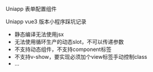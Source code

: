 Uniapp 表单配置组件

Uniapp vue3 版本小程序踩坑记录

- 静态编译无法使用jsx
- 无法使用循环生产的动态slot，不可以传递参数
- 不支持动态组件，不支持component标签
- 不支持v-show，要实现必须加个view标签手动控制class
- ...
